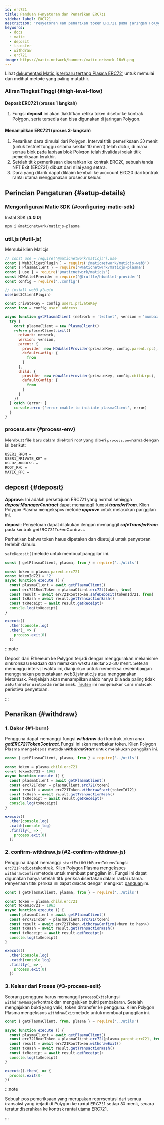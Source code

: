 ```yaml
---
id: erc721
title: Panduan Penyetoran dan Penarikan ERC721
sidebar_label: ERC721
description: "Penyetoran dan penarikan token ERC721 pada jaringan Polygon."
keywords:
  - docs
  - matic
  - deposit
  - transfer
  - withdraw
  - erc721
image: https://matic.network/banners/matic-network-16x9.png
---
```


Lihat [dokumentasi Matic.js terbaru tentang Plasma ERC721](https://maticnetwork.github.io/matic.js/docs/plasma/erc721/) untuk memulai dan melihat metode yang paling mutakhir.

### Aliran Tingkat Tinggi {#high-level-flow}

#### **Deposit ERC721 (proses 1 langkah)**

1. Fungsi **deposit** ini akan diaktifkan ketika token disetor ke kontrak Polygon, serta tersedia dan bisa digunakan di jaringan Polygon.

#### **Menampilkan ERC721 (proses 3-langkah)**

1. Penarikan dana dimulai dari Polygon. Interval titik pemeriksaan 30 menit (untuk testnet tunggu selama sekitar 10 menit) telah diatur, di mana semua blok pada lapisan blok Polygon telah divalidasi sejak titik pemeriksaan terakhir.
2. Setelah titik pemeriksaan diserahkan ke kontrak ERC20, sebuah tanda NFT Exit (ERC721) dibuat dari nilai yang setara.
3. Dana yang ditarik dapat diklaim kembali ke acccount ERC20 dari kontrak rantai utama menggunakan prosedur keluar.

## Perincian Pengaturan {#setup-details}

### Mengonfigurasi Matic SDK {#configuring-matic-sdk}

Instal SDK (**_3.0.0_**)

```bash
npm i @maticnetwork/maticjs-plasma
```

### util.js {#util-js}

Memulai klien Maticjs

```js
// const use = require('@maticnetwork/maticjs').use
const { Web3ClientPlugin } = require('@maticnetwork/maticjs-web3')
const { PlasmaClient } = require('@maticnetwork/maticjs-plasma')
const { use } = require('@maticnetwork/maticjs')
const HDWalletProvider = require('@truffle/hdwallet-provider')
const config = require('./config')

// install web3 plugin
use(Web3ClientPlugin)

const privateKey = config.user1.privateKey
const from = config.user1.address

async function getPlasmaClient (network = 'testnet', version = 'mumbai') {
  try {
    const plasmaClient = new PlasmaClient()
    return plasmaClient.init({
      network: network,
      version: version,
      parent: {
        provider: new HDWalletProvider(privateKey, config.parent.rpc),
        defaultConfig: {
          from
        }
      },
      child: {
        provider: new HDWalletProvider(privateKey, config.child.rpc),
        defaultConfig: {
          from
        }
      }
    })
  } catch (error) {
    console.error('error unable to initiate plasmaClient', error)
  }
}
```

### process.env {#process-env}

Membuat file baru dalam direktori root yang diberi `process.env`nama dengan isi berikut:

```bash
USER1_FROM =
USER1_PRIVATE_KEY =
USER2_ADDRESS =
ROOT_RPC =
MATIC_RPC =
```

## deposit {#deposit}

**Approve**: Ini adalah persetujuan ERC721 yang normal sehingga **_depositManagerContract_** dapat memanggil fungsi **_transferFrom_**. Klien Polygon Plasma mengekspos metode **_approve_** untuk melakukan panggilan ini.

**deposit**: Penyetoran dapat dilakukan dengan memanggil **_safeTransferFrom_** pada kontrak getERC721TokenContract.

Perhatikan bahwa token harus dipetakan dan disetujui untuk penyetoran terlebih dahulu.

`safeDeposit()`metode untuk membuat panggilan ini.

```js
const { getPlasmaClient, plasma, from } = require('../utils')

const token = plasma.parent.erc721
const tokenId721 = '2'
async function execute () {
  const plasmaClient = await getPlasmaClient()
  const erc721RootToken = plasmaClient.erc721(token, true)
  const result = await erc721RootToken.safeDeposit(tokenId721, from)
  const txHash = await result.getTransactionHash()
  const txReceipt = await result.getReceipt()
  console.log(txReceipt)
}

execute()
  .then(console.log)
  .then(_ => {
    process.exit(0)
  })

```

:::note

Deposit dari Ethereum ke Polygon terjadi dengan menggunakan mekanisme sinkronisasi keadaan dan memakan waktu sekitar 22-30 menit. Setelah menunggu interval waktu ini, dianjurkan untuk memeriksa keseimbangan menggunakan perpustakaan web3.js/matic.js atau menggunakan Metamask. Penjelajah akan menampilkan saldo hanya bila ada paling tidak satu transfer aset pada rantai anak. [Tautan](/docs/develop/ethereum-polygon/plasma/deposit-withdraw-event-plasma) ini menjelaskan cara melacak peristiwa penyetoran.

:::

## Penarikan {#withdraw}

### 1. Bakar {#1-burn}

Pengguna dapat memanggil fungsi **_withdraw_** dari kontrak token anak **_getERC721TokenContract_**. Fungsi ini akan membakar token. Klien Polygon Plasma mengekspos metode **_withdrawStart_** untuk melakukan panggilan ini.

```js
const { getPlasmaClient, plasma, from } = require('../utils')

const token = plasma.child.erc721
const tokenId721 = 1963
async function execute () {
  const plasmaClient = await getPlasmaClient()
  const erc721Token = plasmaClient.erc721(token)
  const result = await erc721Token.withdrawStart(tokenId721)
  const txHash = await result.getTransactionHash()
  const txReceipt = await result.getReceipt()
  console.log(txReceipt)
}

execute()
  .then(console.log)
  .catch(console.log)
  .finally(_ => {
    process.exit(0)
  })
```

### 2. confirm-withdraw.js {#2-confirm-withdraw-js}

Pengguna dapat memanggil `startExitWithBurntTokens`fungsi `erc721Predicate`kontrak. Klien Polygon Plasma mengekspos `withdrawConfirm`metode untuk membuat panggilan ini. Fungsi ini dapat digunakan hanya setelah titik periksa disertakan dalam rantai utama. Penyertaan titik periksa ini dapat dilacak dengan mengikuti [panduan](/docs/develop/ethereum-polygon/plasma/deposit-withdraw-event-plasma#checkpoint-events) ini.


```js
const { getPlasmaClient, plasma, from } = require('../utils')

const token = plasma.child.erc721
const tokenId721 = 1963
async function execute () {
  const plasmaClient = await getPlasmaClient()
  const erc721Token = plasmaClient.erc721(token)
  const result = await erc721Token.withdrawConfirm(<burn tx hash>)
  const txHash = await result.getTransactionHash()
  const txReceipt = await result.getReceipt()
  console.log(txReceipt)
}

execute()
  .then(console.log)
  .catch(console.log)
  .finally(_ => {
    process.exit(0)
  })
```

### 3. Keluar dari Proses {#3-process-exit}

Seorang pengguna harus memanggil `processExits`fungsi `withdrawManager`kontrak dan mengajukan bukti pembakaran. Setelah mengajukan bukti yang valid, token ditransfer ke pengguna. Klien Polygon Plasma mengekspos `withdrawExit`metode untuk membuat panggilan ini.

```js
const { getPlasmaClient, from, plasma } = require('../utils')

async function execute () {
  const plasmaClient = await getPlasmaClient()
  const erc721RootToken = plasmaClient.erc721(plasma.parent.erc721, true)
  const result = await erc721RootToken.withdrawExit()
  const txHash = await result.getTransactionHash()
  const txReceipt = await result.getReceipt()
  console.log(txReceipt)
}

execute().then(_ => {
  process.exit(0)
})
```

:::note

Sebuah pos pemeriksaan yang merupakan representasi dari semua transaksi yang terjadi di Polygon ke rantai ERC721 setiap 30 menit, secara teratur diserahkan ke kontrak rantai utama ERC721.

:::
